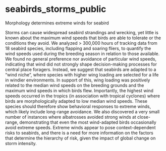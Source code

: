 # seabirds_storms_public

Morphology determines extreme winds for seabird

Storms can cause widespread seabird strandings and wrecking, yet little is known about the maximum wind speeds that birds are able to tolerate or the conditions they avoid. We analyzed > 300,000 hours of tracking data from 18 seabird species, including flapping and soaring fliers, to quantify the wind speeds used during the breeding season in relation to those available. We found no general preference nor avoidance of particular wind speeds, indicating that wind did not strongly shape decision-making processes for central place foragers. Instead, we suggest that seabirds are adapted to a “wind niche”, where species with higher wing loading are selected for a life in windier environments. In support of this, wing loading was positively related to the median wind speeds on the breeding grounds and the maximum wind speeds in which birds flew. Importantly, the highest wind speeds occurred in the tropics (in association with tropical cyclones) where birds are morphologically adapted to low median wind speeds. These species should therefore show behavioral responses to extreme winds, which likely include long-range avoidance. We also discovered a very small number of instances where albatrosses avoided strong winds at close-range, demonstrating that even the most wind-adapted birds occasionally avoid extreme speeds. Extreme winds appear to pose context-dependent risks to seabirds, and there is a need for more information on the factors that determine the hierarchy of risk, given the impact of global change on storm intensity.
